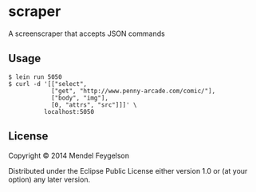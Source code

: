 # scraper

A screenscraper that accepts JSON commands

## Usage

    $ lein run 5050
    $ curl -d '[["select", 
                ["get", "http://www.penny-arcade.com/comic/"],
                ["body", "img"],
                [0, "attrs", "src"]]]' \
              localhost:5050

## License

Copyright © 2014 Mendel Feygelson

Distributed under the Eclipse Public License either version 1.0 or (at
your option) any later version.
